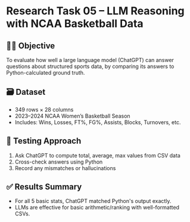 # Research Task 05 – LLM Reasoning with NCAA Basketball Data

## 👩‍💻 Objective
To evaluate how well a large language model (ChatGPT) can answer questions about structured sports data, by comparing its answers to Python-calculated ground truth.

## 🗃️ Dataset
- 349 rows × 28 columns
- 2023–2024 NCAA Women’s Basketball Season
- Includes: Wins, Losses, FT%, FG%, Assists, Blocks, Turnovers, etc.

## 🧪 Testing Approach
1. Ask ChatGPT to compute total, average, max values from CSV data
2. Cross-check answers using Python
3. Record any mismatches or hallucinations

## ✅ Results Summary
- For all 5 basic stats, ChatGPT matched Python's output exactly.
- LLMs are effective for basic arithmetic/ranking with well-formatted CSVs.

